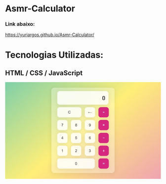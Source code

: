 # Asmr-Calculator

### Link abaixo:

https://yuriargos.github.io/Asmr-Calculator/

# Tecnologias Utilizadas:
## HTML / CSS / JavaScript

![image](https://github.com/YuriArgos/Asmr-Calculator/blob/main/assets/WHATS.jpeg)
